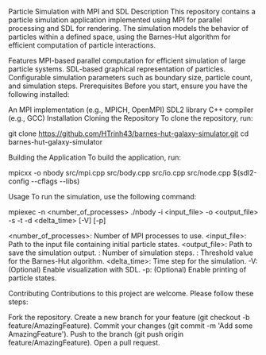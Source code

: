 Particle Simulation with MPI and SDL
Description
This repository contains a particle simulation application implemented using MPI for parallel processing and SDL for rendering. The simulation models the behavior of particles within a defined space, using the Barnes-Hut algorithm for efficient computation of particle interactions.

Features
MPI-based parallel computation for efficient simulation of large particle systems.
SDL-based graphical representation of particles.
Configurable simulation parameters such as boundary size, particle count, and simulation steps.
Prerequisites
Before you start, ensure you have the following installed:

An MPI implementation (e.g., MPICH, OpenMPI)
SDL2 library
C++ compiler (e.g., GCC)
Installation
Cloning the Repository
To clone the repository, run:

git clone https://github.com/HTrinh43/barnes-hut-galaxy-simulator.git
cd barnes-hut-galaxy-simulator

Building the Application
To build the application, run:

mpicxx -o nbody src/mpi.cpp src/body.cpp src/io.cpp src/node.cpp $(sdl2-config --cflags --libs)

Usage
To run the simulation, use the following command:

mpiexec -n <number_of_processes> ./nbody -i <input_file> -o <output_file> -s <steps> -t <theta> -d <delta_time> [-V] [-p]

<number_of_processes>: Number of MPI processes to use.
<input_file>: Path to the input file containing initial particle states.
<output_file>: Path to save the simulation output.
<steps>: Number of simulation steps.
<theta>: Threshold value for the Barnes-Hut algorithm.
<delta_time>: Time step for the simulation.
-V: (Optional) Enable visualization with SDL.
-p: (Optional) Enable printing of particle states.

Contributing
Contributions to this project are welcome. Please follow these steps:

Fork the repository.
Create a new branch for your feature (git checkout -b feature/AmazingFeature).
Commit your changes (git commit -m 'Add some AmazingFeature').
Push to the branch (git push origin feature/AmazingFeature).
Open a pull request.
